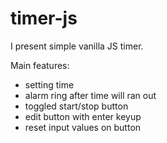 # timer-js

I present simple vanilla JS timer.

Main features:

- setting time
- alarm ring after time will ran out
- toggled start/stop button
- edit button with enter keyup
- reset input values on button
